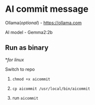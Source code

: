 # AI commit message

Ollama(*optional*) - https://ollama.com

AI model - Gemma2:2b

## Run as binary
**for linux*

Switch to repo

1. `chmod +x aicommit`

2. `cp aicommit /usr/local/bin/aicommit`

3. run `aicommit`

